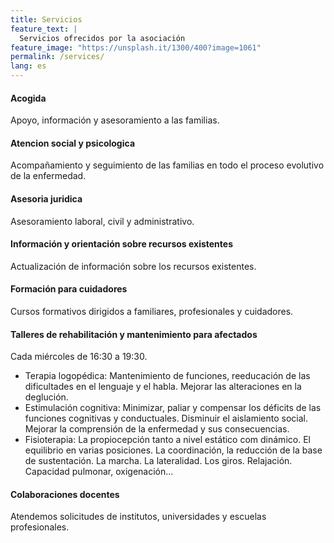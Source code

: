 ```yaml
---
title: Servicios
feature_text: |
  Servicios ofrecidos por la asociación
feature_image: "https://unsplash.it/1300/400?image=1061"
permalink: /services/
lang: es
---
```


#### Acogida
Apoyo, información y asesoramiento a las familias.

#### Atencion social y psicologica
Acompañamiento y seguimiento de las familias en todo el proceso evolutivo de la enfermedad.

#### Asesoria juridica
Asesoramiento laboral, civil y administrativo.

#### Información  y   orientación  sobre   recursos   existentes
Actualización de información sobre los recursos existentes.

#### Formación para cuidadores
Cursos formativos dirigidos a familiares, profesionales y cuidadores.

#### Talleres de rehabilitación y mantenimiento para afectados
Cada miércoles de 16:30 a 19:30.
- Terapia logopédica: Mantenimiento de funciones, reeducación de las dificultades en el lenguaje y el habla. Mejorar las alteraciones en la deglución.
- Estimulación cognitiva: Minimizar, paliar y compensar los déficits de las funciones cognitivas y conductuales. Disminuir el aislamiento social.  Mejorar la comprensión de la enfermedad y sus consecuencias.
- Fisioterapia: La propiocepción tanto a nivel estático com dinámico. El equilibrio en varias posiciones. La coordinación, la reducción de la base de sustentación. La marcha. La lateralidad. Los giros. Relajación. Capacidad pulmonar, oxigenación...

#### Colaboraciones docentes
Atendemos solicitudes de institutos, universidades y escuelas profesionales.
